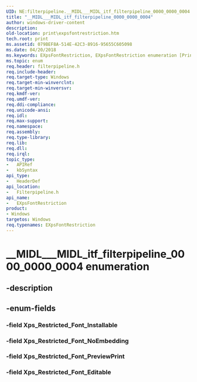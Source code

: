 ```yaml
---
UID: NE:filterpipeline.__MIDL___MIDL_itf_filterpipeline_0000_0000_0004
title: "__MIDL___MIDL_itf_filterpipeline_0000_0000_0004"
author: windows-driver-content
description: 
old-location: print\expsfontrestriction.htm
tech.root: print
ms.assetid: 079BEF8A-514E-42C3-8916-95655C605098
ms.date: 04/20/2018
ms.keywords: EXpsFontRestriction, EXpsFontRestriction enumeration [Print Devices], Xps_Restricted_Font_Editable, Xps_Restricted_Font_Installable, Xps_Restricted_Font_NoEmbedding, Xps_Restricted_Font_PreviewPrint, __MIDL___MIDL_itf_filterpipeline_0000_0000_0004, filterpipeline/EXpsFontRestriction, filterpipeline/Xps_Restricted_Font_Editable, filterpipeline/Xps_Restricted_Font_Installable, filterpipeline/Xps_Restricted_Font_NoEmbedding, filterpipeline/Xps_Restricted_Font_PreviewPrint, print.expsfontrestriction
ms.topic: enum
req.header: filterpipeline.h
req.include-header: 
req.target-type: Windows
req.target-min-winverclnt: 
req.target-min-winversvr: 
req.kmdf-ver: 
req.umdf-ver: 
req.ddi-compliance: 
req.unicode-ansi: 
req.idl: 
req.max-support: 
req.namespace: 
req.assembly: 
req.type-library: 
req.lib: 
req.dll: 
req.irql: 
topic_type:
-	APIRef
-	kbSyntax
api_type:
-	HeaderDef
api_location:
-	Filterpipeline.h
api_name:
-	EXpsFontRestriction
product:
- Windows
targetos: Windows
req.typenames: EXpsFontRestriction
---
```


# __MIDL___MIDL_itf_filterpipeline_0000_0000_0004 enumeration


## -description





## -enum-fields




### -field Xps_Restricted_Font_Installable


### -field Xps_Restricted_Font_NoEmbedding


### -field Xps_Restricted_Font_PreviewPrint


### -field Xps_Restricted_Font_Editable

